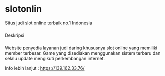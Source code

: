 # slotonlin
Situs judi slot online terbaik no.1 Indonesia

###
Deskripsi
###

Website penyedia layanan judi daring khususnya slot online yang memiliki member terbesar. Game yang disediakan menggunakan sistem terbaru dan selalu update mengikuti perkembangan internet.

Info lebih lanjut : https://139.162.33.76/
